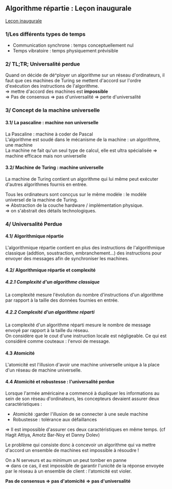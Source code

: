 ## Algorithme répartie : Leçon inaugurale

[Leçon inaugurale](https://www.college-de-france.fr/site/rachid-guerraoui/_inaugural-lecture.htm)  

### 1/Les différents types de temps  

- Communication synchrone : temps conceptuellement nul  
- Temps vibratoire : temps physiquement prévisible  

### 2/ TL;TR; Universalité perdue

Quand on décide de dé^ployer un algorithme sur un réseau d'ordinateurs, il faut que ces machines de Turing se mettent d'accord sur l'ordre d'exécution des instructions de l'algorithme.  
=> mettre d'accord des machines est __impossible__   
=> Pas de consensus => pas d'universalité => perte d'universalité  

### 3/ Concept de la machine universelle

#### 3.1/ La pascaline : machine non universelle  

La Pascaline : machine à coder de Pascal  
L'algorithme est soudé dans le mécanisme de la machine : un algorithme, une machine  
La machine ne fait qu'un seul type de calcul, elle est ultra spécialisée => machine efficace mais non universelle  

#### 3.2/ Machine de Turing : machine universelle  

La machine de Turing contient un algorithme qui lui même peut exécuter d'autres algorithmes fournis en entrée.  

Tous les ordinateurs sont concçus sur le même modèle : le modèle universel de la machine de Turing.  
=> Abstraction de la couche hardware / implémentation physique.  
=> on s'abstrait des détails technologiques.  

### 4/ Universalité Perdue

#### 4.1/ Algorithmique répartie  

L'algorithmique répartie contient en plus des instructions de l'algorithmique classique (addtion, soustraction, embranchement...) des instructions pour envoyer des messages afin de synchroniser les machines.

#### 4.2/ Algorithmique répartie et complexité  

##### 4.2.1 Complexité d'un algorithme classique

La complexité mesure l'évolution du nombre d'instructions d'un algorithme par rapport à la taille des données fournies en entrée.

##### 4.2.2 Complexité d'un algorithme réparti

La complexité d'un algorithme réparti mesure le nombre de message envoyé par rapport à la taille du réseau.  
On considère que le cout d'une instruction locale est négligeable. Ce qui est considéré comme couteaux : l'envoi de message.  

#### 4.3 Atomicité

L'atomicité est l'illusion d'avoir une machine universelle unique à la place d'un réseau de machine universelle.  

#### 4.4 Atomicité et robustesse : l'universalité perdue  

Lorsque l'armée américaine a commencé à dupliquer les informations au sein de son réseau d'ordinateurs, les concepteurs devaient assurer deux caractéristiques :  
- Atomicité :garder l'illusion de se connecter à une seule machine
- Robustesse : tolérance aux défaillances 

=> Il est impossible d'assurer ces deux caractéristiques en même temps.  (cf Hagit Attiya, Amotz Bar-Noy et Danny Dolev)

Le problème qui consiste donc à concevoir un algorithme qui va mettre d'accord un ensemble de machines est impossible à résoudre !

On a N serveurs et au minimum un peut tomber en panne  
=> dans ce cas, il est impossible de garantir l'unicité de la réponse envoyée par le réseau à un ensemble de client : l'atomicité est violer.



__Pas de consensus => pas d'atomicité => pas d'universalité__ 











